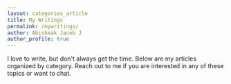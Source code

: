 ```yaml
---
layout: categories_article
title: My Writings
permalink: /mywritings/
author: Abisheak Jacob J
author_profile: true
---
```


I love to write, but don't always get the time. Below are my articles organized by category. Reach out to me if you are interested in any of these topics or want to chat.

